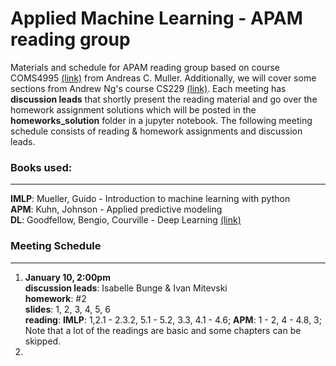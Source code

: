 # Applied Machine Learning - APAM reading group

Materials and schedule for APAM reading group based on course COMS4995 [(link)](http://www.cs.columbia.edu/~amueller/comsw4995s19/schedule/) from Andreas C. Muller. Additionally, we will cover some sections from Andrew Ng's course CS229 [(link)](http://www.cs.columbia.edu/~amueller/comsw4995s19/schedule/).
Each meeting has **discussion leads** that shortly present the reading material and go over the homework assignment solutions which will be posted in the **homeworks_solution** folder in a jupyter notebook. The following meeting schedule consists of reading & homework assignments and  discussion leads. 
### Books used: 
---
**IMLP**: Mueller, Guido - Introduction to machine learning with python\
**APM**: Kuhn, Johnson - Applied predictive modeling\
**DL**: Goodfellow, Bengio, Courville - Deep Learning [(link)](http://www.deeplearningbook.org)
### Meeting Schedule
--- 
1.  __**January 10, 2:00pm**__\
**discussion leads**: Isabelle Bunge & Ivan Mitevski \
**homework**: #2 \
**slides**: 1, 2, 3, 4, 5, 6 \
**reading**: **IMLP**: 1,2.1 - 2.3.2, 5.1 - 5.2, 3.3, 4.1 - 4.6; **APM**: 1 - 2, 4 - 4.8, 3;  \
Note that a lot of the readings are basic and some chapters can be skipped. 
2. 

